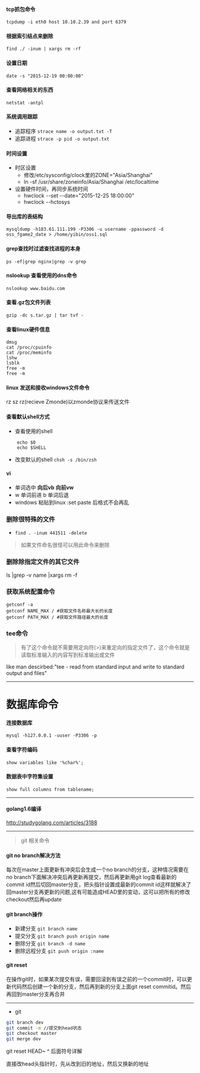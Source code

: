 
#### tcp抓包命令
`tcpdump -i eth0 host 10.10.2.39 and port 6379`

#### 根据索引结点来删除
`find ./ -inum | xargs rm -rf`

#### 设置日期
`date -s "2015-12-19 00:00:00"`

#### 查看网络相关的东西
`netstat -antpl`

#### 系统调用跟踪
- 追踪程序 `strace name -o output.txt -T`
- 追踪进程 `strace -p pid -o output.txt`

#### 时间设置
- 时区设置
	- 修改/etc/sysconfig/clock里的ZONE="Asia/Shanghai"
	- ln -sf /usr/share/zoneinfo/Asia/Shanghai /etc/localtime
- 设置硬件时间，再同步系统时间
	- hwclock --set --date="2015-12-25 18:00:00" 
	- hwclock --hctosys

#### 导出库的表结构
`mysqldump -h183.61.111.199 -P3306 -u username -ppassword -d oss_fgame2_date > /home/yibin/oss1.sql`

#### grep查找时过滤查找进程的本身
`ps -ef|grep nginx|grep -v grep`

#### nslookup 查看使用的dns命令
`nslookup www.baidu.com`

#### 查看.gz包文件列表
`gzip -dc s.tar.gz | tar tvf -`

#### 查看linux硬件信息
`dmsg`					
`cat /proc/cpuinfo`		
`cat /proc/meminfo`		
`lshw`					
`lsblk`					
`free -m`				
`free -m`				

#### linux 发送和接收windows文件命令
rz sz
    rz(recieve Zmonde)以zmonde协议来传送文件

#### 查看默认shell方式
- 查看使用的shell

```shell
    echo $0
    echo $SHELL
```
- 改变默认的shell
    `chsh -s /bin/zsh`

#### vi

- 单词选中 **向后vb**  **向前vw**
- w 单词前进 b 单词后退 
- windows 粘贴到linux :set paste 后格式不会再乱


### 删除很特殊的文件
- `find . -inum 441511 -delete`
> 如果文件命名很怪可以用此命令来删除


### 删除除指定文件的其它文件
ls |grep -v name |xargs rm -f


### 获取系统配置命令

```shell
getconf -a
getconf NAME_MAX / #获取文件名称最大长的长度
getconf PATH_MAX / #获取文件路径最大的长度
```


### tee命令

> 有了这个命令就不需要用定向符(>)来重定向的指定文件了，这个命令就是读取标准输入的内容写到标准输出或文件

like man descirbed:"tee - read from standard input and write to standard output and files"

-------

# 数据库命令

#### 连接数据库
`mysql -h127.0.0.1 -uuser -P3306 -p`

#### 查看字符编码
`show variables like '%char%';`

#### 数据表中字符集设置
`show full columns from tablename;`



----------
#### golang1.6编译
http://studygolang.com/articles/3188


--------


> git 相关命令

#### git no branch解决方法
每次在master上面更新有冲突后会生成一个no branch的分支，这种情况需要在no branch下面解决冲突后再更新再提交，然后再更新用git log查看最新的commit id然后切回master分支，把头指针设置成最新的commit id这样就解决了回master分支再更新的问题,这有可能造成HEAD里的变动，这可以把所有的修改checkout然后再update

#### git branch操作
- 新建分支 `git branch name`
- 提交分支 `git branch push origin name`
- 删除分支 `git branch -d name`
- 删除远程分支 `git push origin :name`


#### git reset

在操作git时，如果某次提交有误，需要回滚到有误之前的一个commit时，可以更新代码然后创建一个新的分支，然后再到新的分支上面git reset commitid。然后再回到master分支再合并

----

- git

```sh
git branch dev
git commit -m //提交到head状态
git checkout master
git merge dev
```

git reset HEAD~ ^ 后面符号详解


直接改head头指针时，先从改到旧的地址，然后又换新的地址